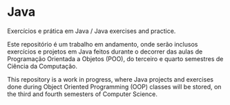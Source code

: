 # Java
Exercícios e prática em Java / Java exercises and practice.

Este repositório é um trabalho em andamento, onde serão inclusos exercícios e projetos em Java feitos durante o decorrer das aulas de Programação Orientada a Objetos (POO), 
do terceiro e quarto semestres de Ciência da Computação.

This repository is a work in progress, where Java projects and exercises done during Object Oriented Programming (OOP) classes will be stored, on the third and fourth semesters
of Computer Science.
